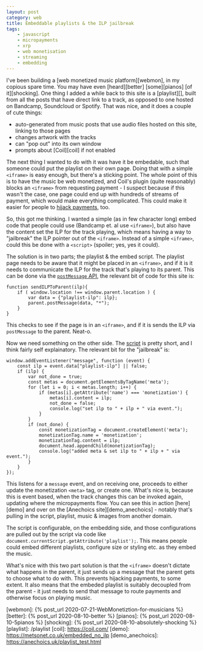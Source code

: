 ```yaml
---
layout: post
category: web
title: Embeddable playlists & the ILP jailbreak
tags:
    - javascript
    - micropayments
    - xrp
    - web monetisation
    - streaming
    - embedding
---
```


I've been building a [web monetized music platform][webmon], in my copious spare time. You may have even [heard][better] [some][pianos] [of it][shocking]. One thing I added a while back to this site is a [playlist][], built from all the posts that have direct link to a track, as opposed to one hosted on Bandcamp, Soundcloud or Spotify. That was nice, and it does a couple of cute things:

- auto-generated from music posts that use audio files hosted on this site, linking to those pages
- changes artwork with the tracks
- can "pop out" into its own window
- prompts about [Coil][coil] if not enabled

The next thing I wanted to do with it was have it be embedable, such that someone could put the playlist on their own page. Doing that with a simple `<iframe>` is easy enough, but there's a sticking point. The whole point of this is to have the music be web monetized, and Coil's plugin (quite reasonably) blocks an `<iframe>` from requesting payment - I suspect because if this wasn't the case, one page could end up with hundreds of streams of payment, which would make everything complicated. This could make it easier for people to [hijack payments](https://github.com/WICG/webmonetization/issues/96), too.

So, this got me thinking. I wanted a simple (as in few character long) embed code that people could use (Bandcamp et. al use `<iframe>`), but also have the content set the ILP for the track playing, which means having a way to "jailbreak" the ILP pointer out of the `<iframe>`. Instead of a simple `<iframe>`, could this be done with a `<script>` (spoiler; yes, yes it could).

The solution is in two parts; the playlist & the embed script. The playlist page needs to be aware that it might be placed in an `<iframe>`, and if it is it needs to communicate the ILP for the track that's playing to its parent. This can be done via the [`postMessage` API](https://developer.mozilla.org/en-US/docs/Web/API/Window/postMessage), the relevant bit of code for this site is:

```
function sendILPToParent(ilp){
    if ( window.location !== window.parent.location ) {
        var data = {"playlist-ilp": ilp};
        parent.postMessage(data, "*");
    }
}
```

This checks to see if the page is in an `<iframe>`, and if it is sends the ILP via `postMessage` to the parent. Neat-o.

Now we need something on the other side. The [script](/playlist_embed.js) is pretty short, and I think fairly self explainatory. The relevant bit for the "jailbreak" is:

```
window.addEventListener("message", function (event) {
    const ilp = event.data["playlist-ilp"] || false;
    if (ilp) {
        var not_done = true;
        const metas = document.getElementsByTagName('meta');
        for (let i = 0; i < metas.length; i++) {
            if (metas[i].getAttribute('name') === 'monetization') {
                metas[i].content = ilp;
                not_done = false;
                console.log("set ilp to " + ilp + " via event.");
            }
        }
        if (not_done) {
            const monetizationTag = document.createElement('meta');
            monetizationTag.name = 'monetization';
            monetizationTag.content = ilp;
            document.head.appendChild(monetizationTag);
            console.log("added meta & set ilp to " + ilp + " via event.");
        }
    }
});
```

This listens for a `message` event, and on receiving one, proceeds to either update the monetization `<meta>` tag, or create one. What's nice is, because this is event based, when the track changes this can be invoked again, updating where the micropayments flow. You can see this in action [here][demo] and over on the [Anechoics site][demo_anechoics] - notably that's pulling in the script, playlist, music & images from another domain.

The script is configurable, on the embedding side, and those configurations are pulled out by the script via code like `document.currentScript.getAttribute('playlist');`. This means people could embed different playlists, configure size or styling etc. as they embed the music.

What's nice with this two part solution is that the `<iframe>` doesn't dictate what happens in the parent, it just sends up a message that the parent gets to choose what to do with. This prevents hijacking payments, to some extent. It also means that the embeded playlist is suitably decoupled from the parent - it just needs to send that message to route payments and otherwise focus on playing music.

[webmon]: {% post_url 2020-07-21-WebMonetiztion-for-musicians %}
[better]: {% post_url 2020-08-10-better %}
[pianos]: {% post_url 2020-08-10-5pianos %}
[shocking]: {% post_url 2020-08-10-absolutely-shocking %}
[playlist]: /playlist
[coil]: https://coil.com/
[demo]: https://metsonet.co.uk/embedded_no_ilp
[demo_anechoics]: https://anechoics.uk/playlist_test.html

